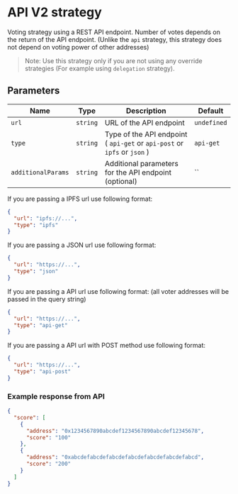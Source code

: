 # API V2 strategy

Voting strategy using a REST API endpoint. Number of votes depends on the return of the API endpoint.
(Unlike the `api` strategy, this strategy does not depend on voting power of other addresses)

> Note: Use this strategy only if you are not using any override strategies (For example using `delegation` strategy).

## Parameters

| Name | Type | Description | Default |
| --- | --- | --- | --- |
| `url` | `string` | URL of the API endpoint | `undefined` |
| `type` | `string` | Type of the API endpoint ( `api-get` or `api-post` or `ipfs` or `json` ) | `api-get` |
| `additionalParams` | `string` | Additional parameters for the API endpoint (optional) | `` |

If you are passing a IPFS url use following format:

```JSON
{
  "url": "ipfs://...",
  "type": "ipfs"
}
```

If you are passing a JSON url use following format:

```JSON
{
  "url": "https://...",
  "type": "json"
}
```

If you are passing a API url use following format: (all voter addresses will be passed in the query string)

```JSON
{
  "url": "https://...",
  "type": "api-get"
}
```

If you are passing a API url with POST method use following format:

```JSON
{
  "url": "https://...",
  "type": "api-post"
}
```

### Example response from API

```JSON
{
  "score": [
    {
      "address": "0x1234567890abcdef1234567890abcdef12345678",
      "score": "100"
    },
    {
      "address": "0xabcdefabcdefabcdefabcdefabcdefabcdefabcd",
      "score": "200"
    }
  ]
}
```
